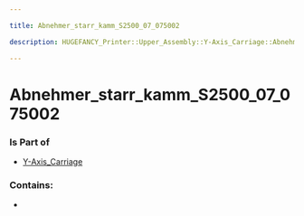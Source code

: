 ```yaml
---

title: Abnehmer_starr_kamm_S2500_07_075002

description: HUGEFANCY_Printer::Upper_Assembly::Y-Axis_Carriage::Abnehmer_starr_kamm_S2500_07_075002

---
```

# Abnehmer_starr_kamm_S2500_07_075002
<script>
    var geoarray = '{"Abnehmer_starr_kamm_S2500_07_075002": {}}';
</script>
<script>
    var basepath = '/assets/HUGEFANCY_Printer/Upper_Assembly/Y-Axis_Carriage/';
</script>
<link rel="stylesheet" href="/css/container.css">

<div id="container"></div>

<!-- these are the required scripts for the three.js scene -->
<script src="/lib/three.min.js"></script>
<script src="/lib/OrbitControls.js"></script>
<script src="/lib/RectAreaLightUniformsLib.js"></script>
<!-- this is your app's lib file -->
<script src="/lib/triceratops_app.js"></script>
### Is Part of
- [Y-Axis_Carriage](../Y-Axis_Carriage)  

### Contains:
- [](./Abnehmer_starr_kamm_S2500_07_075002/)

